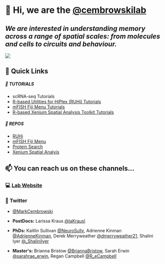 
# 👋 Hi, we are the [@cembrowskilab](https://www.cembrowskilab.com/)

## *We are interested in understanding memory across a range of spatial scales: from molecules and cells to circuits and behaviour.*  
![](https://images.squarespace-cdn.com/content/v1/5ae4b962da02bc2c12392eb6/1525019485972-S5PWYME9XE8Q2JZCRQQF/lypd1CaRegions_retry_5_b_full.jpg?format=2500w)
  
## 📌 Quick Links  
##### 📝 **TUTORIALS**   
- scRNA-seq Tutorials  
- [R-based Utilities for HiPlex (RUHi) Tutorials](https://github.com/cembrowskilab/RUHi/blob/master/README.md)  
- [mFISH Fiji Menu Tutorials](https://github.com/cembrowskilab/FijiFISH/blob/main/README.md)
- [R-based Xenium Spatial Analysis Toolkit Tutorials](https://github.com/cembrowskilab/XeniumSpatialAnalysis/blob/main/README.md)
  
##### 📂 **REPOS**  
- [RUHi](https://www.github.com/cembrowskilab/RUHi)  
- [mFISH Fiji Menu](https://github.com/cembrowskilab/FijiFISH)
- [Protein Search](https://www.github.com/cembrowskilab/proteinsearch.py)
- [Xenium Spatial Analyis](https://github.com/cembrowskilab/XeniumSpatialAnalysis)
  
## 📫  You can reach us on these channels...  
### 💻 [Lab Website](https://www.cembrowskilab.com/)
### 🐣 Twitter
- [@MarkCembrowski](https://twitter.com/MarkCembrowski)  
  
- **PostDocs:** Larissa Kraus [@laKrausl](https://twitter.com/laKrausl)    
- **PhDs:** Kaitlin Sullivan [@NeuroSully](https://twitter.com/NeuroSully), Adrienne Kinman [@AdrienneKinman](https://twitter.com/AdrienneKinman), Derek Merryweather [@dmerryweather21](https://twitter.com/dmerryweather21), Shalini Iyer [@_ShaliniIyer](https://twitter.com/_ShaliniIyer)   
- **Master's:** Brianna Bristow [@BriannaBristow](https://twitter.com/BriannaBristow), Sarah Erwin [@sarahrae_erwin](https://twitter.com/sarahrae_erwin), Regan Campbell [@R_eCampbell](https://twitter.com/R_eCampbell)    
